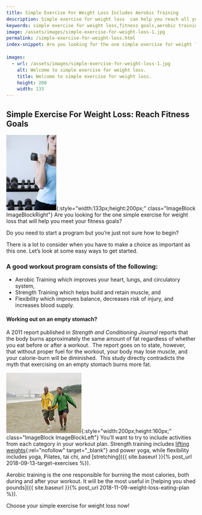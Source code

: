 ```yaml
---
title: Simple Exercise For Weight Loss Includes Aerobic Training
description: Simple exercise for weight loss  can help you reach all your fitness goals by including aerobic training, strength training, and flexibility training.
keywords: simple exercise for weight loss,fitness goals,aerobic training
image: /assets/images/simple-exercise-for-weight-loss-1.jpg
permalink: /simple-exercise-for-weight-loss.html
index-snippet: Are you looking for the one simple exercise for weight loss that will help you meet your fitness goals?  

images:
  - url: /assets/images/simple-exercise-for-weight-loss-1.jpg
    alt: Welcome to simple exercise for weight loss.
    title: Welcome to simple exercise for weight loss.
    height: 200
    width: 133
---
```


## Simple Exercise For Weight Loss: Reach Fitness Goals

![Welcome to simple exercise for weight loss.](/assets/images/simple-exercise-for-weight-loss-1.jpg){:style="width:133px;height:200px;" class="ImageBlock ImageBlockRight"}
Are you looking for the one simple exercise for weight loss that will help you meet your fitness goals?  

Do you need to start a program but you’re just not sure how to begin?  

There is a lot to consider when you have to make a choice as important as this one. Let’s look at some easy ways to get started.

### A good workout program consists of the following:
* Aerobic Training which improves your heart, lungs, and circulatory system,
* Strength Training which helps build and retain muscle, and
* Flexibility which improves balance, decreases risk of injury, and increases blood supply.

<div class="CalloutBox" >
	<h4>Working out on an empty stomach?</h4>
	<p>A 2011 report published in&nbsp;<em>Strength and Conditioning Journal</em>&nbsp;reports that the body burns approximately the same amount of fat regardless of whether you eat before or after a workout. &nbsp;The report goes on to state, however, that without proper fuel for the workout, your body may lose muscle, and your calorie-burn will be diminished. &nbsp;This study directly contradicts the myth that exercising on an empty stomach burns more fat.</p>
</div>

![Welcome to Simple Exercise for Weight Loss](/assets/images/simple-exercise-for-weight-loss-2.jpg){:style="width:200px;height:160px;" class="ImageBlock ImageBlockLeft"}
You’ll want to try to include activities from each category in your workout plan. Strength training includes [lifting weights](http://www.quickfitness.co.uk/weight-training-for-beginners.html){:rel="nofollow" target="_blank"} and power yoga, while flexibility includes yoga, Pilates, tai chi, and [stretching]({{ site.baseurl }}{% post_url 2018-09-13-target-exercises %}).  

Aerobic training is the one responsible for burning the most calories, both during and after your workout. It will be the most useful in [helping you shed pounds]({{ site.baseurl }}{% post_url 2018-11-09-weight-loss-eating-plan %}).

Choose your simple exercise for weight loss now! 

